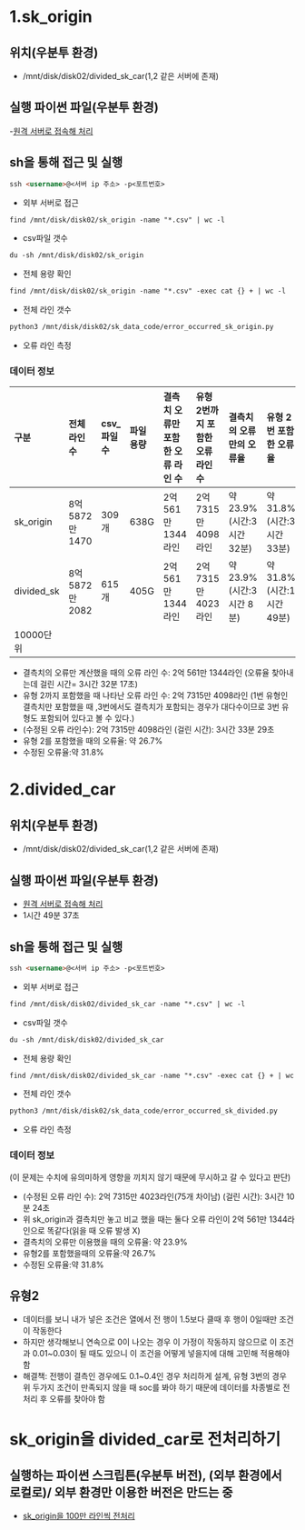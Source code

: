 # 1.sk_origin 
## 위치(우분투 환경)
- /mnt/disk/disk02/divided_sk_car(1,2 같은 서버에 존재)
## 실행 파이썬 파일(우분투 환경)
-[원격 서버로 접속해 처리](https://github.com/dkim-04/Achievement/blob/e4cf1a66e88a60053bd241e9ea7364be9d225b85/%EC%A0%84%EA%B8%B0%EC%B0%A8_%EB%8D%B0%EC%9D%B4%ED%84%B0/%EC%A0%84%EA%B8%B0%EC%B0%A8_%EB%8D%B0%EC%9D%B4%ED%84%B0_%EA%B5%AC%EC%84%B1/sk_origin/code/error_occured_sk_origin.py)

## sh을 통해 접근 및 실행
```markdown
ssh <username>@<서버 ip 주소> -p<포트번호>
```
- 외부 서버로 접근
```markdown
find /mnt/disk/disk02/sk_origin -name "*.csv" | wc -l 
```
- csv파일 갯수
```markdown
du -sh /mnt/disk/disk02/sk_origin 
```
- 전체 용량 확인
```markdown
find /mnt/disk/disk02/sk_origin -name "*.csv" -exec cat {} + | wc -l 
```
- 전체 라인 갯수

```markdown
python3 /mnt/disk/disk02/sk_data_code/error_occurred_sk_origin.py
```
- 오류 라인 측정
### 데이터 정보
| 구분  | 전체 라인 수 |csv_파일 수| 파일 용량 | 결측치 오류만 포함한 오류 라인 수 | 유형 2번까지 포함한 오류 라인 수 | 결측치의 오류만의 오류율 | 유형 2번 포함한 오류율 |
|:----------|:--------------|:------------|:-----------|:-------------------------------|:--------------------------------|:------------------------|:----------------------|
| sk_origin |8억 5872만 1470|  309개      |   638G     |     2억 561만 1344라인          |  2억 7315만 4098라인            |약 23.9%(시간:3시간 32분)|약 31.8%(시간:3시간 33분)|
|divided_sk  |8억 5872만 2082|  615개      |   405G     |     2억 561만 1344라인          |  2억 7315만 4023라인            |약 23.9%(시간:3시간 8분)|약 31.8%(시간:1시간 49분)|
| 10000단위  ||||||||
- 결측치의 오류만 계산했을 때의 오류 라인 수: 2억 561만 1344라인
  (오류율 찾아내는데 걸린 시간= 3시간 32분 17초)
- 유형 2까지 포함했을 때 나타난 오류 라인 수: 2억 7315만 4098라인
  (1번 유형인 결측치만 포함했을 때 ,3번에서도 결측치가 포함되는 경우가 대다수이므로 3번 유형도 포함되어 있다고 볼 수 있다.)
- (수정된 오류 라인수): 2억 7315만 4098라인
  (걸린 시간): 3시간 33분 29초
- 유형 2를 포함했을 때의 오류율: 약 26.7%
- 수정된 오류율:약 31.8%
# 2.divided_car
## 위치(우분투 환경)
- /mnt/disk/disk02/divided_sk_car(1,2 같은 서버에 존재)

## 실행 파이썬 파일(우분투 환경)
- [원격 서버로 접속해 처리](https://github.com/dkim-04/Achievement/blob/5737ba8139280b7697f59e6c8fa652f8c1dc6126/%EC%A0%84%EA%B8%B0%EC%B0%A8_%EB%8D%B0%EC%9D%B4%ED%84%B0/%EC%A0%84%EA%B8%B0%EC%B0%A8_%EB%8D%B0%EC%9D%B4%ED%84%B0_%EA%B5%AC%EC%84%B1/sk_origin/code/error_occured_sk_divided.py)
- 1시간 49분 37초

## sh을 통해 접근 및 실행
```markdown
ssh <username>@<서버 ip 주소> -p<포트번호>
```
- 외부 서버로 접근
```markdown
find /mnt/disk/disk02/divided_sk_car -name "*.csv" | wc -l 
```
- csv파일 갯수
```markdown
du -sh /mnt/disk/disk02/divided_sk_car
```
- 전체 용량 확인
```markdown
find /mnt/disk/disk02/divided_sk_car -name "*.csv" -exec cat {} + | wc -l 
```
- 전체 라인 갯수

```markdown
python3 /mnt/disk/disk02/sk_data_code/error_occurred_sk_divided.py
```
- 오류 라인 측정
### 데이터 정보
  (이 문제는 수치에 유의미하게 영향을 끼치지 않기 때문에 무시하고 갈 수 있다고 판단)
- (수정된 오류 라인 수): 2억 7315만 4023라인(75개 차이남)
  (걸린 시간): 3시간 10분 24초
- 위 sk_origin과 결측치만 놓고 비교 했을 때는 둘다 오류 라인이 2억 561만 1344라인으로 똑같다(읽을 때 오류 발생 X)
-  결측치의 오류만 이용했을 때의 오류율: 약 23.9%
-  유형2를 포함했을때의 오류율:약 26.7%
-  수정된 오류율:약 31.8%

## 유형2
- 데이터를 보니 내가 넣은 조건은 열에서 전 행이 1.5보다 클때 후 행이 0일때만 조건이 작동한다
- 하지만 생각해보니 연속으로 0이 나오는 경우 이 가정이 작동하지 않으므로 이 조건과 0.01~0.03이 될 때도 있으니 이 조건을 어떻게 넣을지에 대해 고민해 적용해야 함
- 해결책: 전행이 결측인 경우에도 0.1~0.4인 경우 처리하게 설계, 유형 3번의 경우 위 두가지 조건이 만족되지 않을 때 soc를 봐야 하기 때문에 데이터를 차종별로 전처리 후 오류를 찾아야 함


# sk_origin을 divided_car로 전처리하기
## 실행하는 파이썬 스크립튼(우분투 버전), (외부 환경에서 로컬로)/ 외부 환경만 이용한 버전은 만드는 중
- [sk_origin을 100만 라인씩 전처리](https://github.com/dkim-04/Achievement/blob/3b961503e731cbc400c5178d289efc1cff657017/%EC%A0%84%EA%B8%B0%EC%B0%A8_%EB%8D%B0%EC%9D%B4%ED%84%B0/%EC%A0%84%EA%B8%B0%EC%B0%A8_%EB%8D%B0%EC%9D%B4%ED%84%B0_%EA%B5%AC%EC%84%B1/sk_origin/code/division_large_file_sk.py)
